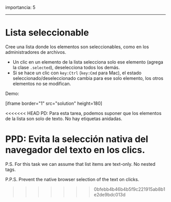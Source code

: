 importancia: 5

---

# Lista seleccionable

Cree una lista donde los elementos son seleccionables, como en los administradores de archivos.

- Un clic en un elemento de la lista selecciona solo ese elemento (agrega la clase `.selected`), deselecciona todos los demás.
- Si se hace un clic con `key:Ctrl` (`key:Cmd` para Mac), el estado seleccionado/deseleccionado cambia para ese solo elemento, los otros elementos no se modifican.

Demo:

[iframe border="1" src="solution" height=180]

<<<<<<< HEAD
PD: Para esta tarea, podemos suponer que los elementos de la lista son solo de texto. No hay etiquetas anidadas.

PPD: Evita la selección nativa del navegador del texto en los clics.
=======
P.S. For this task we can assume that list items are text-only. No nested tags.

P.P.S. Prevent the native browser selection of the text on clicks.
>>>>>>> 0bfebb4b46b4b5f9c221915ab8b1e2de9bdc013d
